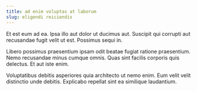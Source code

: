 ```yaml
---
title: ad enim voluptas at laborum
slug: eligendi reiciendis
---
```


Et est eum ad ea. Ipsa illo aut dolor ut ducimus aut. Suscipit qui corrupti aut recusandae fugit velit ut est. Possimus sequi in.

Libero possimus praesentium ipsam odit beatae fugiat ratione praesentium. Nemo recusandae minus cumque omnis. Quas sint facilis corporis quis delectus. Et aut iste enim.

Voluptatibus debitis asperiores quia architecto ut nemo enim. Eum velit velit distinctio unde debitis. Explicabo repellat sint ea similique laudantium.

